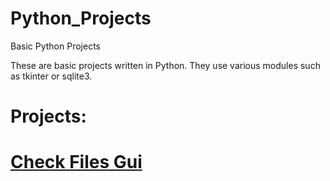 # Python_Projects
Basic Python Projects

These are basic projects written in Python. They use various modules such as tkinter or sqlite3.

<h1>Projects:<h1>
  
  <b><a href = "https://github.com/carlosramir991/Python_Projects/tree/master/Django_Checkbook"> Check Files Gui</a></b>

